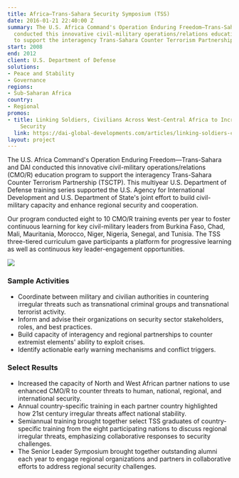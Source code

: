 ```yaml
---
title: Africa—Trans-Sahara Security Symposium (TSS)
date: 2016-01-21 22:40:00 Z
summary: The U.S. Africa Command's Operation Enduring Freedom—Trans-Sahara and DAI
  conducted this innovative civil-military operations/relations education program
  to support the interagency Trans-Sahara Counter Terrorism Partnership.
start: 2008
end: 2012
client: U.S. Department of Defense
solutions:
- Peace and Stability
- Governance
regions:
- Sub-Saharan Africa
country:
- Regional
promos:
- title: Linking Soldiers, Civilians Across West-Central Africa to Increase Stability,
    Security
  link: https://dai-global-developments.com/articles/linking-soldiers-civilians-across-west-central-africa-to-increase-stability-security
layout: project
---
```


The U.S. Africa Command's Operation Enduring Freedom—Trans-Sahara and DAI conducted this innovative civil-military operations/relations (CMO/R) education program to support the interagency Trans-Sahara Counter Terrorism Partnership (TSCTP). This multiyear U.S. Department of Defense training series supported the U.S. Agency for International Development and U.S. Department of State's joint effort to build civil-military capacity and enhance regional security and cooperation.

Our program conducted eight to 10 CMO/R training events per year to foster continuous learning for key civil-military leaders from Burkina Faso, Chad, Mali, Mauritania, Morocco, Niger, Nigeria, Senegal, and Tunisia. The TSS three-tiered curriculum gave participants a platform for progressive learning as well as continuous key leader-engagement opportunities.

![][1]

###  Sample Activities

* Coordinate between military and civilian authorities in countering irregular threats such as transnational criminal groups and transnational terrorist activity.
* Inform and advise their organizations on security sector stakeholders, roles, and best practices.
* Build capacity of interagency and regional partnerships to counter extremist elements' ability to exploit crises.
* Identify actionable early warning mechanisms and conflict triggers.

###  Select Results

* Increased the capacity of North and West African partner nations to use enhanced CMO/R to counter threats to human, national, regional, and international security.
* Annual country-specific training in each partner country highlighted how 21st century irregular threats affect national stability.
* Semiannual training brought together select TSS graduates of country-specific training from the eight participating nations to discuss regional irregular threats, emphasizing collaborative responses to security challenges.
* The Senior Leader Symposium brought together outstanding alumni each year to engage regional organizations and partners in collaborative efforts to address regional security challenges.

[1]: https://assetify-dai.com/projects/TTS.jpg
